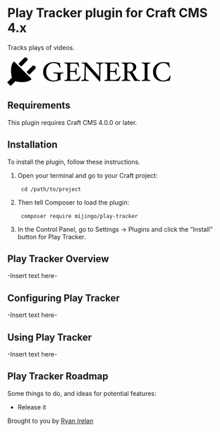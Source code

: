 # Play Tracker plugin for Craft CMS 4.x

Tracks plays of videos.

![Screenshot](resources/img/plugin-logo.png)

## Requirements

This plugin requires Craft CMS 4.0.0 or later.

## Installation

To install the plugin, follow these instructions.

1. Open your terminal and go to your Craft project:

        cd /path/to/project

2. Then tell Composer to load the plugin:

        composer require mijingo/play-tracker

3. In the Control Panel, go to Settings → Plugins and click the “Install” button for Play Tracker.

## Play Tracker Overview

-Insert text here-

## Configuring Play Tracker

-Insert text here-

## Using Play Tracker

-Insert text here-

## Play Tracker Roadmap

Some things to do, and ideas for potential features:

* Release it

Brought to you by [Ryan Irelan](https://mijingo.com)
